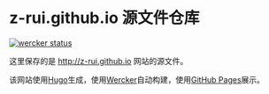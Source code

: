 # z-rui.github.io 源文件仓库

[![wercker status](https://app.wercker.com/status/d4544681cfe12fb00dfbd47bb59fdd0a/m "wercker status")](https://app.wercker.com/project/bykey/d4544681cfe12fb00dfbd47bb59fdd0a)

这里保存的是 http://z-rui.github.io 网站的源文件。

该网站使用[Hugo](http://gohugo.io)生成，使用[Wercker](http://wercker.com)自动构建，使用[GitHub Pages](https://pages.github.com)展示。
